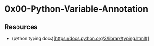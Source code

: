 # 0x00-Python-Variable-Annotation

## Resources
- (python typing docs)[https://docs.python.org/3/library/typing.html#]

